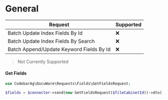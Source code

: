 # General
| Request                                  | Supported |
|------------------------------------------|-----------|
| Batch Update Index Fields By Id          | ❌         |
| Batch Update Index Fields By Search      | ❌         |
| Batch Append/Update Keyword Fields By Id | ❌         |

> Not Currently Supported

#### Get Fields
```php
use CodebarAg\DocuWare\Requests\Fields\GetFieldsRequest;

$fields = $connector->send(new GetFieldsRequest($fileCabinetId))->dto();
```
